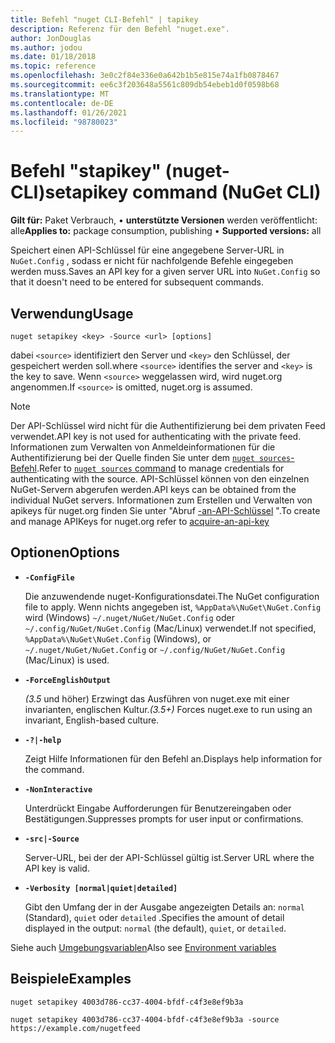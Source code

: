 ```yaml
---
title: Befehl "nuget CLI-Befehl" | tapikey
description: Referenz für den Befehl "nuget.exe".
author: JonDouglas
ms.author: jodou
ms.date: 01/18/2018
ms.topic: reference
ms.openlocfilehash: 3e0c2f84e336e0a642b1b5e815e74a1fb0878467
ms.sourcegitcommit: ee6c3f203648a5561c809db54ebeb1d0f0598b68
ms.translationtype: MT
ms.contentlocale: de-DE
ms.lasthandoff: 01/26/2021
ms.locfileid: "98780023"
---
```

# <a name="setapikey-command-nuget-cli"></a><span data-ttu-id="5ff2f-103">Befehl "stapikey" (nuget-CLI)</span><span class="sxs-lookup"><span data-stu-id="5ff2f-103">setapikey command (NuGet CLI)</span></span>

<span data-ttu-id="5ff2f-104">**Gilt für:** Paket Verbrauch, &bullet; **unterstützte Versionen** werden veröffentlicht: alle</span><span class="sxs-lookup"><span data-stu-id="5ff2f-104">**Applies to:** package consumption, publishing &bullet; **Supported versions:** all</span></span>

<span data-ttu-id="5ff2f-105">Speichert einen API-Schlüssel für eine angegebene Server-URL in `NuGet.Config` , sodass er nicht für nachfolgende Befehle eingegeben werden muss.</span><span class="sxs-lookup"><span data-stu-id="5ff2f-105">Saves an API key for a given server URL into `NuGet.Config` so that it doesn't need to be entered for subsequent commands.</span></span>

## <a name="usage"></a><span data-ttu-id="5ff2f-106">Verwendung</span><span class="sxs-lookup"><span data-stu-id="5ff2f-106">Usage</span></span>

```cli
nuget setapikey <key> -Source <url> [options]
```

<span data-ttu-id="5ff2f-107">dabei `<source>` identifiziert den Server und `<key>` den Schlüssel, der gespeichert werden soll.</span><span class="sxs-lookup"><span data-stu-id="5ff2f-107">where `<source>` identifies the server and `<key>` is the key to save.</span></span> <span data-ttu-id="5ff2f-108">Wenn `<source>` weggelassen wird, wird nuget.org angenommen.</span><span class="sxs-lookup"><span data-stu-id="5ff2f-108">If `<source>` is omitted, nuget.org is assumed.</span></span> 

> [!NOTE]
> <span data-ttu-id="5ff2f-109">Der API-Schlüssel wird nicht für die Authentifizierung bei dem privaten Feed verwendet.</span><span class="sxs-lookup"><span data-stu-id="5ff2f-109">API key is not used for authenticating with the private feed.</span></span> <span data-ttu-id="5ff2f-110">Informationen zum Verwalten von Anmeldeinformationen für die Authentifizierung bei der Quelle finden Sie unter dem [`nuget sources`-Befehl](../cli-reference/cli-ref-sources.md).</span><span class="sxs-lookup"><span data-stu-id="5ff2f-110">Refer to [`nuget sources` command](../cli-reference/cli-ref-sources.md) to manage credentials for authenticating with the source.</span></span>
> <span data-ttu-id="5ff2f-111">API-Schlüssel können von den einzelnen NuGet-Servern abgerufen werden.</span><span class="sxs-lookup"><span data-stu-id="5ff2f-111">API keys can be obtained from the individual NuGet servers.</span></span> <span data-ttu-id="5ff2f-112">Informationen zum Erstellen und Verwalten von apikeys für nuget.org finden Sie unter "Abruf [-an-API-Schlüssel](../../nuget-org/scoped-api-keys.md#acquire-an-api-key) ".</span><span class="sxs-lookup"><span data-stu-id="5ff2f-112">To create and manage APIKeys for nuget.org refer to [acquire-an-api-key](../../nuget-org/scoped-api-keys.md#acquire-an-api-key)</span></span>

## <a name="options"></a><span data-ttu-id="5ff2f-113">Optionen</span><span class="sxs-lookup"><span data-stu-id="5ff2f-113">Options</span></span>

- **`-ConfigFile`**

  <span data-ttu-id="5ff2f-114">Die anzuwendende nuget-Konfigurationsdatei.</span><span class="sxs-lookup"><span data-stu-id="5ff2f-114">The NuGet configuration file to apply.</span></span> <span data-ttu-id="5ff2f-115">Wenn nichts angegeben ist, `%AppData%\NuGet\NuGet.Config` wird (Windows) `~/.nuget/NuGet/NuGet.Config` oder `~/.config/NuGet/NuGet.Config` (Mac/Linux) verwendet.</span><span class="sxs-lookup"><span data-stu-id="5ff2f-115">If not specified, `%AppData%\NuGet\NuGet.Config` (Windows), or `~/.nuget/NuGet/NuGet.Config` or `~/.config/NuGet/NuGet.Config` (Mac/Linux) is used.</span></span>

- **`-ForceEnglishOutput`**

  <span data-ttu-id="5ff2f-116">*(3.5* und höher) Erzwingt das Ausführen von nuget.exe mit einer invarianten, englischen Kultur.</span><span class="sxs-lookup"><span data-stu-id="5ff2f-116">*(3.5+)* Forces nuget.exe to run using an invariant, English-based culture.</span></span>

- **`-?|-help`**

  <span data-ttu-id="5ff2f-117">Zeigt Hilfe Informationen für den Befehl an.</span><span class="sxs-lookup"><span data-stu-id="5ff2f-117">Displays help information for the command.</span></span>

- **`-NonInteractive`**

  <span data-ttu-id="5ff2f-118">Unterdrückt Eingabe Aufforderungen für Benutzereingaben oder Bestätigungen.</span><span class="sxs-lookup"><span data-stu-id="5ff2f-118">Suppresses prompts for user input or confirmations.</span></span>

- **`-src|-Source`**

  <span data-ttu-id="5ff2f-119">Server-URL, bei der der API-Schlüssel gültig ist.</span><span class="sxs-lookup"><span data-stu-id="5ff2f-119">Server URL where the API key is valid.</span></span>

- **`-Verbosity [normal|quiet|detailed]`**

  <span data-ttu-id="5ff2f-120">Gibt den Umfang der in der Ausgabe angezeigten Details an: `normal` (Standard), `quiet` oder `detailed` .</span><span class="sxs-lookup"><span data-stu-id="5ff2f-120">Specifies the amount of detail displayed in the output: `normal` (the default), `quiet`, or `detailed`.</span></span>

<span data-ttu-id="5ff2f-121">Siehe auch [Umgebungsvariablen](cli-ref-environment-variables.md)</span><span class="sxs-lookup"><span data-stu-id="5ff2f-121">Also see [Environment variables](cli-ref-environment-variables.md)</span></span>

## <a name="examples"></a><span data-ttu-id="5ff2f-122">Beispiele</span><span class="sxs-lookup"><span data-stu-id="5ff2f-122">Examples</span></span>

```cli
nuget setapikey 4003d786-cc37-4004-bfdf-c4f3e8ef9b3a

nuget setapikey 4003d786-cc37-4004-bfdf-c4f3e8ef9b3a -source https://example.com/nugetfeed
```
